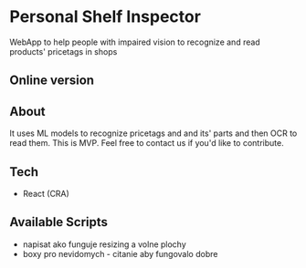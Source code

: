 # Personal Shelf Inspector

WebApp to help people with impaired vision to recognize and read products' pricetags in shops


## Online version


## About

It uses ML models to recognize pricetags and and its' parts and then OCR to read them.
This is MVP. Feel free to contact us if you'd like to contribute.

## Tech

- React (CRA)


## Available Scripts

- napisat ako funguje resizing a volne plochy
- boxy pro nevidomych - citanie aby fungovalo dobre

